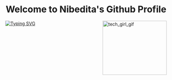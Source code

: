 <h1 align="center">Welcome to Nibedita's Github Profile</h1>
<td>
  <a href="https://git.io/typing-svg"><img src="https://readme-typing-svg.demolab.com/?font=times&weight=200&size=25&duration=2200&pause=850&background=FFC4F612&color=F400F7&center=true&vCenter=true&random=false&width=800&height=170&lines=I+am+a+very+curious+and+creative+Engineer+%F0%9F%A4%AF;With+strong+foundations+in+%F0%9F%92%AA+...;Data+Structures+,+DBMS+and+Linux;Proficient+in+Backend+development+and;Image+Processing+%F0%9F%91%8C;Learning+about+Data+Science+,+AI+and+ML" alt="Typing SVG" /></a>
</td>
<td>
  <img alt="tech_girl_gif" align="right" height="170" width="200" src="https://github.com/nibedita6302/nibedita6302/assets/145376728/b0d6e26a-6c93-4bcd-bc7f-0827edd6265e"/>
</td>

